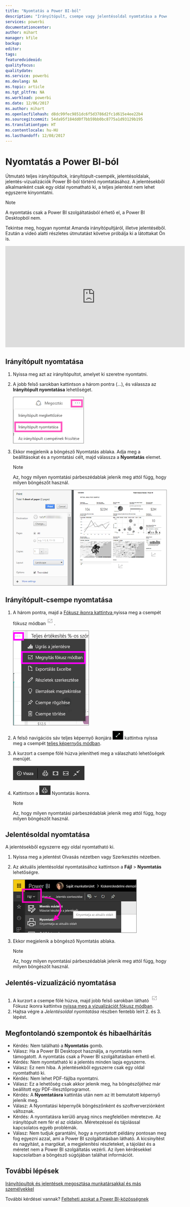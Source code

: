 ```yaml
---
title: "Nyomtatás a Power BI-ból"
description: "Irányítópult, csempe vagy jelentésoldal nyomtatása a Power BI-ból."
services: powerbi
documentationcenter: 
author: mihart
manager: kfile
backup: 
editor: 
tags: 
featuredvideoid: 
qualityfocus: 
qualitydate: 
ms.service: powerbi
ms.devlang: NA
ms.topic: article
ms.tgt_pltfrm: NA
ms.workload: powerbi
ms.date: 12/06/2017
ms.author: mihart
ms.openlocfilehash: d8dc99fec9851dc6f5d3786d2fc1d615e4ee22b4
ms.sourcegitcommit: 54da95f184dd0f7bb59bb0bc8775a1d93129b195
ms.translationtype: HT
ms.contentlocale: hu-HU
ms.lasthandoff: 12/08/2017
---
```

# <a name="printing-from-power-bi-service"></a>Nyomtatás a Power BI-ból
Útmutató teljes irányítópultok, irányítópult-csempék, jelentésoldalak, jelentés-vizualizációk Power BI-ból történő nyomtatásához. A jelentésekből alkalmanként csak egy oldal nyomatható ki, a teljes jelentést nem lehet egyszerre kinyomtatni.

> [!NOTE]
> A nyomtatás csak a Power BI szolgáltatásból érhető el, a Power BI Desktopból nem.
> 
> 

Tekintse meg, hogyan nyomtat Amanda irányítópultjáról, illetve jelentéséből. Ezután a videó alatti részletes útmutatást követve próbálja ki a látottakat Ön is.

<iframe width="560" height="315" src="https://www.youtube.com/embed/jtlLGRKBvXY" frameborder="0" allowfullscreen></iframe>

## <a name="print-a-dashboard"></a>Irányítópult nyomtatása
1. Nyissa meg azt az irányítópultot, amelyet ki szeretne nyomtatni.
2. A jobb felső sarokban kattintson a három pontra (...), és válassza az **Irányítópult nyomtatása** lehetőséget.
   
    ![](media/service-print/pbi_print_dash_ellipses.png)
3. Ekkor megjelenik a böngésző Nyomtatás ablaka. Adja meg a beállításokat és a nyomtatási célt, majd válassza a **Nyomtatás** elemet.
   
   > [!NOTE]
   > Az, hogy milyen nyomtatási párbeszédablak jelenik meg attól függ, hogy milyen böngészőt használ.
   > 
   > 
   
    ![](media/service-print/pbi_print_dash_new2.png)

## <a name="print-a-dashboard-tile"></a>Irányítópult-csempe nyomtatása
1. A három pontra, majd a [ Fókusz ikonra kattintva ](service-focus-mode.md)nyissa meg a csempét fókusz módban![](media/service-print/power-bi-focus-icon.png).
   
    ![](media/service-print/menu-options.png)
2. A felső navigációs sáv teljes képernyő ikonjára ![](media/service-print/power-bi-full-screen-icon.png) kattintva nyissa meg a csempét [teljes képernyős módban](service-fullscreen-mode.md).
3. A kurzort a csempe fölé húzva jelenítheti meg a válaszható lehetőségek menüjét.
   
    ![](media/service-print/menu-options-new.png)
4. Kattintson a ![](media/service-print/print-icon.png) Nyomtatás ikonra.     
   
   > [!NOTE]
   > Az, hogy milyen nyomtatási párbeszédablak jelenik meg attól függ, hogy milyen böngészőt használ.
   > 
   > 

## <a name="print-a-report-page"></a>Jelentésoldal nyomtatása
A jelentésekből egyszerre egy oldal nyomtatható ki.

1. Nyissa meg a jelentést Olvasás nézetben vagy Szerkesztés nézetben.
2. Az aktuális jelentésoldal nyomtatásához kattintson a **Fájl** > **Nyomtatás** lehetőségre.
   
    ![](media/service-print/power-bi-print.png)
3. Ekkor megjelenik a böngésző Nyomtatás ablaka.
   
   > [!NOTE]
   > Az, hogy milyen nyomtatási párbeszédablak jelenik meg attól függ, hogy milyen böngészőt használ.
   > 
   > 

## <a name="print-a-report-visual"></a>Jelentés-vizualizáció nyomtatása
1. A kurzort a csempe fölé húzva, majd jobb felső sarokban látható ![](media/service-print/power-bi-focus-icon.png) Fókusz ikonra kattintva [nyissa meg a vizualizációt fókusz módban](service-focus-mode.md).
2. Hajtsa végre a *Jelentésoldal nyomtatása* részben fentebb leírt 2. és 3. lépést.

## <a name="considerations-and-troubleshooting"></a>Megfontolandó szempontok és hibaelhárítás
* Kérdés: Nem található a **Nyomtatás** gomb.    
* Válasz: Ha a Power BI Desktopot használja, a nyomtatás nem támogatott.  A nyomtatás csak a Power BI szolgáltatásban érhető el.
* Kérdés: Nem nyomtatható ki a jelentés minden lapja egyszerre.    
* Válasz: Ez nem hiba. A jelentésekből egyszerre csak egy oldal nyomtatható ki.
* Kérdés: Nem lehet PDF-fájlba nyomtatni.    
* Válasz: Ez a lehetőség csak akkor jelenik meg, ha böngészőjéhez már beállított egy PDF-illesztőprogramot.    
* Kérdés: A **Nyomtatásra** kattintás után nem az itt bemutatott képernyő jelenik meg.    
* Válasz: A Nyomtatási képernyők böngészőnként és szoftververziónként változnak.
* Kérdés: A nyomtatásra kerülő anyag nincs megfelelően méretezve.  Az irányítópult nem fér el az oldalon. Méretezéssel és tájolással kapcsolatos egyéb problémák.    
* Válasz: Nem tudjuk garantálni, hogy a nyomtatott példány pontosan meg fog egyezni azzal, ami a Power BI szolgáltatásban látható. A kicsinyítést és nagyítást, a margókat, a megjelenítési részleteket, a tájolást és a méretet nem a Power BI szolgáltatás vezérli. Az ilyen kérdésekkel kapcsolatban a böngésző súgójában találhat információt.      

## <a name="next-steps"></a>További lépések
[Irányítópultok és jelentések megosztása munkatársakkal és más személyekkel](service-share-dashboards.md)

További kérdései vannak? [Felteheti azokat a Power BI-közösségnek](http://community.powerbi.com/)

